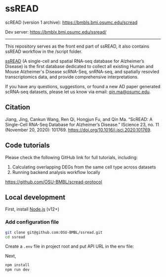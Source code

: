# ssREAD

scREAD (version 1 archive): https://bmbls.bmi.osumc.edu/scread

Dev server: https://bmblx.bmi.osumc.edu/ssread/

---
This repository serves as the front end part of ssREAD, it also contains ssREAD workflow in the /script folder.

[ssREAD](https://bmblx.bmi.osumc.edu/ssread/) (A single-cell and spatial RNA-seq database for Alzheimer’s Disease) is the first database dedicated to collect all existing Human and Mouse Alzheimer's Disease scRNA-Seq, snRNA-seq, and spatially resovled transcriptomics data, and provide comprehensive interpretations.

If you have any questions, suggestions, or found a new AD paper generated scRNA-seq datasets, please let us know via email: [qin.ma@osumc.edu](qin.ma@osumc.edu).

## Citation

Jiang, Jing, Cankun Wang, Ren Qi, Hongjun Fu, and Qin Ma. “ScREAD: A Single-Cell RNA-Seq Database for Alzheimer’s Disease.” IScience 23, no. 11 (November 20, 2020): 101769. https://doi.org/10.1016/j.isci.2020.101769.


## Code tutorials

Please check the following GitHub link for full tutorials, including: 
1. Calculating overlapping DEGs from the same cell type across datasets
2. Running backend analysis workflow locally

https://github.com/OSU-BMBL/scread-protocol 

## Local development

First, install [Node.js](https://nodejs.org/en/) (v12+)

### Add configuration file

```bash
git clone git@github.com:OSU-BMBL/ssread.git
cd ssread
```

Create a `.env` file in project root and put API URL in the env file:

Next,
```bash
npm install
npm run dev
```
